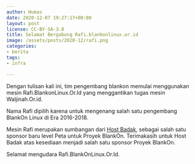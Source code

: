 ```yaml
---
author: Humas
date: 2020-12-07 19:27:17+00:00
layout: post
license: CC-BY-SA-3.0
title: Selamat Bergabung Rafi.blankonlinux.or.id
image: /assets/posts/2020-12/rafi.png
categories:
- berita
tags:
- infra

---
```

Dengan tulisan kali ini, tim pengembang blankon memulai menggunakan mesin Rafi.BlankonLinux.Or.Id yang menggantikan tugas mesin Waljinah.Or.id.

Nama Rafi dipilih karena untuk mengenang salah satu pengembang BlankOn Linux di Era 2016-2018.

Mesin Rafi merupakan sumbangan dari [Host Badak](https://www.hostbadak.com/), sebagai salah satu sponsor baru level Peta untuk Proyek BlankOn. Terimakasih untuk Host Badak atas kesediaan menjadi salah satu sponsor Proyek BlankOn.

Selamat mengudara Rafi.BlankOnLinux.Or.Id.
